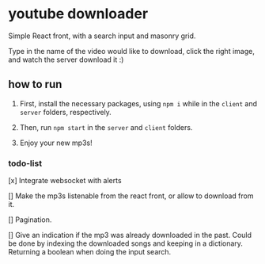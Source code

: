 # youtube downloader

Simple React front, with a search input and masonry grid.

Type in the name of the video would like to download, click the right image, and watch the server download it :)


## how to run

1. First, install the necessary packages, using `npm i` while in the `client` and `server` folders, respectively.

2. Then, run `npm start` in the `server` and `client` folders.

3. Enjoy your new mp3s!

### todo-list
[x] Integrate websocket with alerts

[] Make the mp3s listenable from the react front, or allow to download from it.

[] Pagination.

[] Give an indication if the mp3 was already downloaded in the past. Could be done by indexing the downloaded songs and keeping in a dictionary. Returning a boolean when doing the input search.